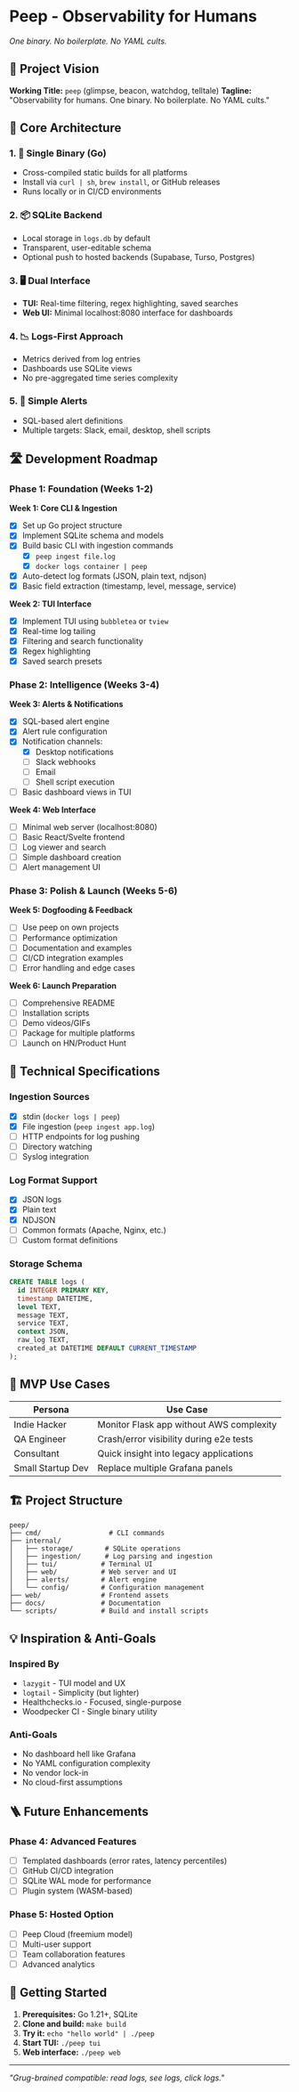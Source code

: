 # Peep - Observability for Humans
*One binary. No boilerplate. No YAML cults.*

## 🎯 Project Vision

**Working Title:** `peep` (glimpse, beacon, watchdog, telltale)
**Tagline:** "Observability for humans. One binary. No boilerplate. No YAML cults."

## 🧩 Core Architecture

### 1. 🚀 Single Binary (Go)
- Cross-compiled static builds for all platforms
- Install via `curl | sh`, `brew install`, or GitHub releases
- Runs locally or in CI/CD environments

### 2. 📦 SQLite Backend
- Local storage in `logs.db` by default
- Transparent, user-editable schema
- Optional push to hosted backends (Supabase, Turso, Postgres)

### 3. 🖥 Dual Interface
- **TUI:** Real-time filtering, regex highlighting, saved searches
- **Web UI:** Minimal localhost:8080 interface for dashboards

### 4. 📉 Logs-First Approach
- Metrics derived from log entries
- Dashboards use SQLite views
- No pre-aggregated time series complexity

### 5. 🧠 Simple Alerts
- SQL-based alert definitions
- Multiple targets: Slack, email, desktop, shell scripts

## 🛣️ Development Roadmap

### Phase 1: Foundation (Weeks 1-2)
**Week 1: Core CLI & Ingestion**
- [x] Set up Go project structure
- [x] Implement SQLite schema and models
- [x] Build basic CLI with ingestion commands
  - [x] `peep ingest file.log`
  - [x] `docker logs container | peep`
- [x] Auto-detect log formats (JSON, plain text, ndjson)
- [x] Basic field extraction (timestamp, level, message, service)

**Week 2: TUI Interface**
- [x] Implement TUI using `bubbletea` or `tview`
- [x] Real-time log tailing
- [x] Filtering and search functionality
- [x] Regex highlighting
- [x] Saved search presets

### Phase 2: Intelligence (Weeks 3-4)
**Week 3: Alerts & Notifications**
- [x] SQL-based alert engine
- [x] Alert rule configuration
- [x] Notification channels:
  - [x] Desktop notifications
  - [ ] Slack webhooks
  - [ ] Email
  - [ ] Shell script execution
- [ ] Basic dashboard views in TUI

**Week 4: Web Interface**
- [ ] Minimal web server (localhost:8080)
- [ ] Basic React/Svelte frontend
- [ ] Log viewer and search
- [ ] Simple dashboard creation
- [ ] Alert management UI

### Phase 3: Polish & Launch (Weeks 5-6)
**Week 5: Dogfooding & Feedback**
- [ ] Use peep on own projects
- [ ] Performance optimization
- [ ] Documentation and examples
- [ ] CI/CD integration examples
- [ ] Error handling and edge cases

**Week 6: Launch Preparation**
- [ ] Comprehensive README
- [ ] Installation scripts
- [ ] Demo videos/GIFs
- [ ] Package for multiple platforms
- [ ] Launch on HN/Product Hunt

## 🧰 Technical Specifications

### Ingestion Sources
- [x] stdin (`docker logs | peep`)
- [x] File ingestion (`peep ingest app.log`)
- [ ] HTTP endpoints for log pushing
- [ ] Directory watching
- [ ] Syslog integration

### Log Format Support
- [x] JSON logs
- [x] Plain text
- [x] NDJSON
- [ ] Common formats (Apache, Nginx, etc.)
- [ ] Custom format definitions

### Storage Schema
```sql
CREATE TABLE logs (
  id INTEGER PRIMARY KEY,
  timestamp DATETIME,
  level TEXT,
  message TEXT,
  service TEXT,
  context JSON,
  raw_log TEXT,
  created_at DATETIME DEFAULT CURRENT_TIMESTAMP
);
```

## 🎯 MVP Use Cases

| Persona | Use Case |
|---------|----------|
| Indie Hacker | Monitor Flask app without AWS complexity |
| QA Engineer | Crash/error visibility during e2e tests |
| Consultant | Quick insight into legacy applications |
| Small Startup Dev | Replace multiple Grafana panels |

## 🏗️ Project Structure
```
peep/
├── cmd/                 # CLI commands
├── internal/
│   ├── storage/        # SQLite operations
│   ├── ingestion/      # Log parsing and ingestion
│   ├── tui/           # Terminal UI
│   ├── web/           # Web server and UI
│   ├── alerts/        # Alert engine
│   └── config/        # Configuration management
├── web/               # Frontend assets
├── docs/              # Documentation
└── scripts/           # Build and install scripts
```

## 💡 Inspiration & Anti-Goals

### Inspired By
- `lazygit` - TUI model and UX
- `logtail` - Simplicity (but lighter)
- Healthchecks.io - Focused, single-purpose
- Woodpecker CI - Single binary utility

### Anti-Goals
- No dashboard hell like Grafana
- No YAML configuration complexity
- No vendor lock-in
- No cloud-first assumptions

## 🪜 Future Enhancements

### Phase 4: Advanced Features
- [ ] Templated dashboards (error rates, latency percentiles)
- [ ] GitHub CI/CD integration
- [ ] SQLite WAL mode for performance
- [ ] Plugin system (WASM-based)

### Phase 5: Hosted Option
- [ ] Peep Cloud (freemium model)
- [ ] Multi-user support
- [ ] Team collaboration features
- [ ] Advanced analytics

## 🚀 Getting Started

1. **Prerequisites:** Go 1.21+, SQLite
2. **Clone and build:** `make build`
3. **Try it:** `echo "hello world" | ./peep`
4. **Start TUI:** `./peep tui`
5. **Web interface:** `./peep web`

---

*"Grug-brained compatible: read logs, see logs, click logs."*